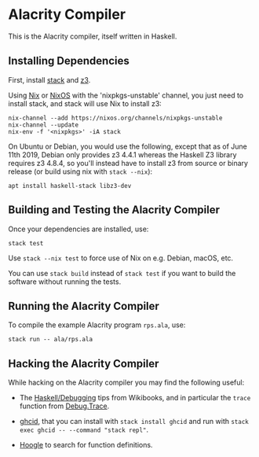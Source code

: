 Alacrity Compiler
=================

This is the Alacrity compiler, itself written in Haskell.

Installing Dependencies
-----------------------

First, install [stack](https://www.haskellstack.org/) and [z3](https://github.com/Z3Prover/z3).

Using [Nix](http://nixos.org/nix) or [NixOS](http://nixos.org/) with the 'nixpkgs-unstable' channel,
you just need to install stack, and stack will use Nix to install z3:

    nix-channel --add https://nixos.org/channels/nixpkgs-unstable
    nix-channel --update
    nix-env -f '<nixpkgs>' -iA stack

On Ubuntu or Debian, you would use the following, except that as of June 11th 2019,
Debian only provides z3 4.4.1 whereas the Haskell Z3 library requires z3 4.8.4,
so you'll instead have to install z3 from source or binary release
(or build using nix with `stack --nix`):

    apt install haskell-stack libz3-dev

Building and Testing the Alacrity Compiler
------------------------------------------

Once your dependencies are installed, use:

    stack test

Use `stack --nix test` to force use of Nix on e.g. Debian, macOS, etc.

You can use `stack build` instead of `stack test`
if you want to build the software without running the tests.


Running the Alacrity Compiler
-----------------------------

To compile the example Alacrity program `rps.ala`, use:

    stack run -- ala/rps.ala


Hacking the Alacrity Compiler
-----------------------------

While hacking on the Alacrity compiler you may find the following useful:

  * The [Haskell/Debugging](https://en.wikibooks.org/wiki/Haskell/Debugging) tips from Wikibooks,
    and in particular the `trace` function from [Debug.Trace](http://hackage.haskell.org/package/base-4.12.0.0/docs/Debug-Trace.html).

  * [ghcid](https://github.com/ndmitchell/ghcid), that you can install with `stack install ghcid` and run with `stack exec ghcid -- --command "stack repl"`.

  * [Hoogle](https://hoogle.haskell.org) to search for function definitions.
